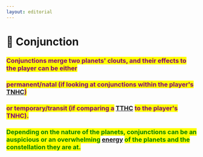 ```yaml
---
layout: editorial
---
```


# 🖤 Conjunction

### <mark style="color:purple;">Conjunctions merge two planets' clouts, and their effects to the player can be either</mark>

### <mark style="color:purple;">permanent/natal (if looking at conjunctions within the player's</mark> [TNHC](../../../the-hubble-chart-thc/birth-chart/)<mark style="color:purple;">)</mark>

### <mark style="color:purple;">or temporary/transit (if comparing a</mark> [TTHC](../../../the-hubble-chart-thc/the-transit-hubble-chart-tthc.md) <mark style="color:purple;">to the player's TNHC).</mark>&#x20;

<mark style="color:purple;"></mark>

### <mark style="color:green;">Depending on the nature of the planets, conjunctions can be an auspicious or an overwhelming</mark> [energy](../../../../../alchemy/the-usdchoice-of-alchemy/energy/energy-in-alchemy.md) <mark style="color:green;">of the planets and the constellation they are at.</mark>

<mark style="color:purple;"></mark>
